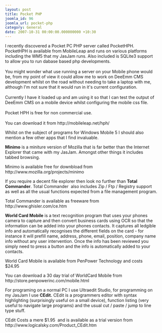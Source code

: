 ```yaml
---
layout: post
title: Pocket PHP
joomla_id: 96
joomla_url: pocket-php
category: General
date: 2007-10-31 00:00:00.000000000 +10:30
---
```

<p>I recently discovered a Pocket PC PHP server called PocketHPH.  PocketHPH is available from MobileLeap and runs on various platforms  including the WM5 that my JasJam runs. Also included is SQLite3 support  to allow you to run dabase based php developments.<br /><br />You might  wonder what use running a server on your Mobile phone would be, from my  point of view it could allow me to work on DeeEmm CMS development whilst  on the road without needing to take a laptop with me, although I'm not  sure that it would run in it's current configuration. <br /><br />Currently I  have it loaded up and am using it so that I can test the output of  DeeEmm CMS on a mobile device whilst configuring the mobile css file.<br /><br />Pocket  HPH is free for non commercial use.<br /><br />You can download it from  http://mobileleap.net/hph/</p>
<p>Whilst on the subject of programs  for Windows Mobile 5 I should also mention a few other apps that I find  invaluable.</p>
<p><strong>Minimo</strong> is a miniture version  of Mozilla that is far better than the Internet Explorer that came with  my JasJam. Amongst other things it includes tabbed browsing.</p>
<p>Minimo  is available free for downbload from  http://www.mozilla.org/projects/minimo</p>
<p>If you require a  decent file explorer then look no further than <strong>Total Commander</strong>.  Total Commander  also includes Zip / Ftp / Registry support as well as  all the usual functions expected from a file management program.</p>
<p>Total  Commander is available as freeware from http://www.ghisler.com/ce.htm</p>
<p><strong>World  Card Mobile</strong> is a text recognition program that uses your  phones camera to capture and then convert business cards using OCR so  that the information can be added into your phones contacts. It captures  all ledgible info and automatically recognises the different fields on  the card - for instance it will prefill name, address, phone, email,  position, company name info without any user intervention. Once the info  has been reviewed you simply need to press a button and the info is  automatically added to your contacts.</p>
<p>World Card Mobile is  available from PenPower Technology and costs $24.95</p>
<p>You can  download a 30 day trial of WorldCard Mobile from  http://store.penpowerinc.com/mobile.html</p>
<p>For programing on  a normal PC I use Ultraedit Studio, for programming on my JasJam I use <strong>CEdit.</strong> CEdit is a programmers editor with syntax highlighting (surprisingly  useful on a small device), function listing (very useful to navigate  large programs) and the usual cut / paste / jump to line type stuff.</p>
<p>CEdit  Costs a mere $1.95  and is available as a trial version from   http://www.logicalsky.com/Product_CEdit.htm</p>
